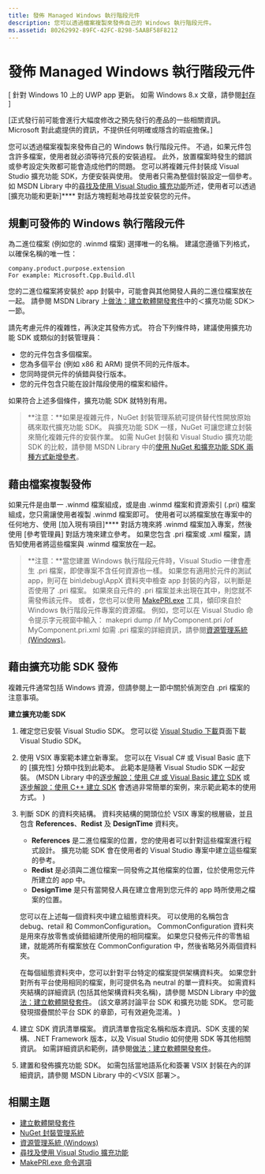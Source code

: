 ```yaml
---
title: 發佈 Managed Windows 執行階段元件
description: 您可以透過檔案複製來發佈自己的 Windows 執行階段元件。
ms.assetid: 80262992-89FC-42FC-8298-5AABF58F8212
---
```



# 發佈 Managed Windows 執行階段元件


\[ 針對 Windows 10 上的 UWP app 更新。 如需 Windows 8.x 文章，請參閱[封存](http://go.microsoft.com/fwlink/p/?linkid=619132) \]


\[正式發行前可能會進行大幅度修改之預先發行的產品的一些相關資訊。 Microsoft 對此處提供的資訊，不提供任何明確或隱含的瑕疵擔保。\]

您可以透過檔案複製來發佈自己的 Windows 執行階段元件。 不過，如果元件包含許多檔案，使用者就必須等待冗長的安裝過程。 此外，放置檔案時發生的錯誤或參考設定失敗都可能會造成他們的問題。 您可以將複雜元件封裝成 Visual Studio 擴充功能 SDK，方便安裝與使用。 使用者只需為整個封裝設定一個參考。 如 MSDN Library 中的[尋找及使用 Visual Studio 擴充功能](https://msdn.microsoft.com/library/vstudio/dd293638.aspx)所述，使用者可以透過 [擴充功能和更新]**** 對話方塊輕鬆地尋找並安裝您的元件。

## 規劃可發佈的 Windows 執行階段元件

為二進位檔案 (例如您的 .winmd 檔案) 選擇唯一的名稱。 建議您遵循下列格式，以確保名稱的唯一性：

``` syntax
company.product.purpose.extension
For example: Microsoft.Cpp.Build.dll
```

您的二進位檔案將安裝於 app 封裝中，可能會與其他開發人員的二進位檔案放在一起。 請參閱 MSDN Library 上[做法：建立軟體開發套件](https://msdn.microsoft.com/library/hh768146.aspx)中的＜擴充功能 SDK＞一節。

請先考慮元件的複雜性，再決定其發佈方式。 符合下列條件時，建議使用擴充功能 SDK 或類似的封裝管理員：

-   您的元件包含多個檔案。
-   您為多個平台 (例如 x86 和 ARM) 提供不同的元件版本。
-   您同時提供元件的偵錯與發行版本。
-   您的元件包含只能在設計階段使用的檔案和組件。

如果符合上述多個條件，擴充功能 SDK 就特別有用。

> **注意：**如果是複雜元件，NuGet 封裝管理系統可提供替代性開放原始碼來取代擴充功能 SDK。 與擴充功能 SDK 一樣，NuGet 可讓您建立封裝來簡化複雜元件的安裝作業。 如需 NuGet 封裝和 Visual Studio 擴充功能 SDK 的比較，請參閱 MSDN Library 中的[使用 NuGet 和擴充功能 SDK 兩種方式新增參考](https://msdn.microsoft.com/library/jj161096.aspx)。

## 藉由檔案複製發佈

如果元件是由單一 .winmd 檔案組成，或是由 .winmd 檔案和資源索引 (.pri) 檔案組成，您只需讓使用者複製 .winmd 檔案即可。 使用者可以將檔案放在專案中的任何地方、使用 [加入現有項目]**** 對話方塊來將 .winmd 檔案加入專案，然後使用 [參考管理員] 對話方塊來建立參考。 如果您包含 .pri 檔案或 .xml 檔案，請告知使用者將這些檔案與 .winmd 檔案放在一起。

> **注意：**當您建置 Windows 執行階段元件時，Visual Studio 一律會產生 .pri 檔案，即使專案不含任何資源也一樣。 如果您有適用於元件的測試 app，則可在 bin\debug\AppX 資料夾中檢查 app 封裝的內容，以判斷是否使用了 .pri 檔案。 如果來自元件的 .pri 檔案並未出現在其中，則您就不需發佈該元件。 或者，您也可以使用 [MakePRI.exe](https://msdn.microsoft.com/library/windows/apps/jj552945.aspx) 工具，傾印來自於 Windows 執行階段元件專案的資源檔。 例如，您可以在 Visual Studio 命令提示字元視窗中輸入： makepri dump /if MyComponent.pri /of MyComponent.pri.xml 如需 .pri 檔案的詳細資訊，請參閱[資源管理系統 (Windows)](https://msdn.microsoft.com/library/windows/apps/jj552947.aspx)。

## 藉由擴充功能 SDK 發佈

複雜元件通常包括 Windows 資源，但請參閱上一節中關於偵測空白 .pri 檔案的注意事項。

**建立擴充功能 SDK**

1.  確定您已安裝 Visual Studio SDK。 您可以從 [Visual Studio 下載](https://www.visualstudio.com/downloads/download-visual-studio-vs)頁面下載 Visual Studio SDK。
2.  使用 VSIX 專案範本建立新專案。 您可以在 Visual C# 或 Visual Basic 底下的 [擴充性] 分類中找到此範本。 此範本是隨著 Visual Studio SDK 一起安裝。 (MSDN Library 中的[逐步解說：使用 C# 或 Visual Basic 建立 SDK](https://msdn.microsoft.com/library/jj127119.aspx) 或[逐步解說：使用 C++ 建立 SDK](https://msdn.microsoft.com/library/jj127117.aspx) 會透過非常簡單的案例，來示範此範本的使用方式。 )
3.  判斷 SDK 的資料夾結構。 資料夾結構的開頭位於 VSIX 專案的根層級，並且包含 **References**、**Redist** 及 **DesignTime** 資料夾。

    -   **References** 是二進位檔案的位置，您的使用者可以針對這些檔案進行程式設計。 擴充功能 SDK 會在使用者的 Visual Studio 專案中建立這些檔案的參考。
    -   **Redist** 是必須與二進位檔案一同發佈之其他檔案的位置，位於使用您元件所建立的 app 中。
    -   **DesignTime** 是只有當開發人員在建立會用到您元件的 app 時所使用之檔案的位置。

    您可以在上述每一個資料夾中建立組態資料夾。 可以使用的名稱包含 debug、retail 和 CommonConfiguration。 CommonConfiguration 資料夾是用來存放零售或偵錯組建所使用的相同檔案。 如果您只發佈元件的零售組建，就能將所有檔案放在 CommonConfiguration 中，然後省略另外兩個資料夾。

    在每個組態資料夾中，您可以針對平台特定的檔案提供架構資料夾。 如果您針對所有平台使用相同的檔案，則可提供名為 neutral 的單一資料夾。 如需資料夾結構的詳細資訊 (包括其他架構資料夾名稱)，請參閱 MSDN Library 中的[做法：建立軟體開發套件](https://msdn.microsoft.com/library/hh768146.aspx)。 (該文章將討論平台 SDK 和擴充功能 SDK。 您可能發現摺疊關於平台 SDK 的章節，可有效避免混淆。 )

4.  建立 SDK 資訊清單檔案。 資訊清單會指定名稱和版本資訊、SDK 支援的架構、.NET Framework 版本，以及 Visual Studio 如何使用 SDK 等其他相關資訊。 如需詳細資訊和範例，請參閱[做法：建立軟體開發套件](https://msdn.microsoft.com/library/hh768146.aspx)。
5.  建置和發佈擴充功能 SDK。 如需包括當地語系化和簽署 VSIX 封裝在內的詳細資訊，請參閱 MSDN Library 中的＜VSIX 部署＞。

## 相關主題

* [建立軟體開發套件](https://msdn.microsoft.com/library/hh768146.aspx)
* [NuGet 封裝管理系統](https://github.com/NuGet/Home)
* [資源管理系統 (Windows)](https://msdn.microsoft.com/library/windows/apps/jj552947.aspx)
* [尋找及使用 Visual Studio 擴充功能](https://msdn.microsoft.com/library/dd293638.aspx)
* [MakePRI.exe 命令選項](https://msdn.microsoft.com/library/windows/apps/jj552945.aspx)



<!--HONumber=Mar16_HO1-->


